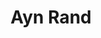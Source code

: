---
title: "Ayn Rand"
hashtag: "ayn-rand"
born-on: 1905-02-02
died-on: 1982-03-06
layout: hashtag
tags:
  - Russian
  - American
  - Philosopher
  - Human Being
  - dead at the moment
---